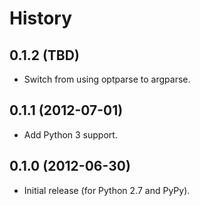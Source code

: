 History
=======

0.1.2 (TBD)
-----------

- Switch from using optparse to argparse.

0.1.1 (2012-07-01)
------------------

- Add Python 3 support.

0.1.0 (2012-06-30)
------------------

- Initial release (for Python 2.7 and PyPy).
